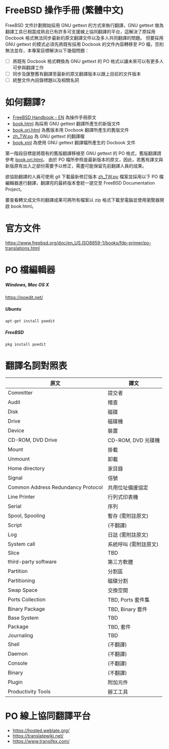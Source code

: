 # FreeBSD 操作手冊 (繁體中文)

FreeBSD 文件計劃開始採用 GNU gettext 的方式來執行翻譯，GNU gettext 做為翻譯工具已相當成熟且已有許多可支援線上協同翻譯的平台，這解決了原採用 Docbook 格式無法同步最新的原文翻譯文件以及多人共同翻譯的問題。
但要採用 GNU gettext 的模式必須先將既有採用 Docbook 的文件內容轉移至 PO 檔，否則無法並存，本專案目標解決以下幾個問題：

- [ ] 將既有 Docbook 格式轉換為 GNU gettext 的 PO 格式以讓未來可以有更多人可參與翻譯工作
- [ ] 同步及匯整舊有翻譯至最新的原文翻譯版本以跟上目前的文件版本
- [ ] 統整文件內目錄標題以及相關名詞

# 如何翻譯?
* [FreeBSD Handbook - EN](https://www.freebsd.org/doc/en_US.ISO8859-1/books/handbook/) 為操作手冊原文
* [book.html](book.html) 為採用 GNU gettext 翻譯所產生的新版文件
* [book.ori.html](book.ori.html) 為舊版本用 Docbook 翻譯所產生的舊版文件
* [zh_TW.po](zh_TW.po) 為 GNU gettext 的翻譯檔
* [book.xml](book.xml) 為使用 GNU gettext 翻譯檔所產生的 Docbook 文件

第一階段目標是將既有的舊版翻譯移植至 GNU gettext 的 PO 格式，舊版翻譯請參考 [book.ori.html](book.ori.html)。
由於 PO 檔所參照是最新版本的原文，因此，若舊有譯文與新版原有出入之部份需要予以修正，需盡可能保留先前翻譯人員的成果。

欲協助翻譯的人員可使用 git 下載最新修訂版本 [zh_TW.po](zh_TW.po) 檔案並採用以下 PO 檔編輯器進行翻譯，翻譯完的最終版本會統一提交至 FreeBSD Documentation Project。

要查看轉文成文件的翻譯成果可將所有檔案以 zip 格式下載至電腦並使用瀏覽器開啟 book.html。

# 官方文件
https://www.freebsd.org/doc/en_US.ISO8859-1/books/fdp-primer/po-translations.html

# PO 檔編輯器

##### Windows, Mac OS X
https://poedit.net/
##### Ubuntu
```
apt-get install poedit
```
##### FreeBSD
```
pkg install poedit
```

# 翻譯名詞對照表
| 原文  | 譯文 |
| ------------- | ------------- |
| Committer | 提交者 |
| Audit | 稽查 | 
| Disk | 磁碟 |
| Drive | 磁碟機 |
| Device | 裝置 |
| CD-ROM, DVD Drive | CD-ROM, DVD 光碟機 |
| Mount | 掛載 |
| Unmount | 卸載 |
| Home directory | 家目錄 |
| Signal | 信號 |
| Common Address Redundancy Protocol | 共用位址備援協定 |
| Line Printer | 行列式印表機 |
| Serial | 序列 |
| Spool, Spooling | 暫存 (需附註原文) |
| Script | (不翻譯) |
| Log | 日誌 (需附註原文) |
| System call | 系統呼叫 (需附註原文) |
| Slice  | TBD |
| third-party software | 第三方軟體 |
| Partition  | 分割區 |
| Partitioning | 磁碟分割 |
| Swap Space | 交換空間 |
| Ports Collection | TBD, Ports 套件集 |
| Binary Package | TBD, Binary 套件 |
| Base System | TBD |
| Package | TBD, 套件 |
| Journaling | TBD | 
| Shell | (不翻譯) |
| Daemon | (不翻譯) |
| Console | (不翻譯) |
| Binary | (不翻譯) |
| Plugin | 附加元件 |
| Productivity Tools | 辦工工具 |

# PO 線上協同翻譯平台
* https://hosted.weblate.org/
* https://translatewiki.net/
* https://www.transifex.com/
